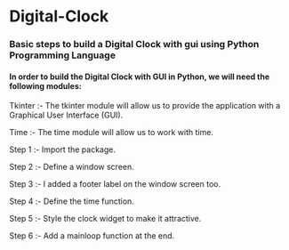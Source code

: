 # Digital-Clock

### Basic steps to build a Digital Clock with gui using Python Programming Language

#### In order to build the Digital Clock with GUI in Python, we will need the following modules:

Tkinter :- The tkinter module will allow us to provide the application with a Graphical User Interface (GUI).

Time :- The time module will allow us to work with time.

Step 1 :- Import the package.

Step 2 :- Define a window screen.

Step 3 :- I added a footer label on the window screen too. 

Step 4 :- Define the time function.

Step 5 :- Style the clock widget to make it attractive.

Step 6 :- Add a mainloop function at the end.
